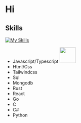 # Hi

## Skills
[![My Skills](https://skillicons.dev/icons?i=js,html,css,rust,mysql,mongodb,neovim,c,actix,cs,express,git,go,linux,nodejs,react,tailwind,ts)](https://skillicons.dev)
- Javascript/Typescript <img src="https://raw.githubusercontent.com/FortAwesome/Font-Awesome/6.x/svgs/solid/crown.svg" width="50" height="50">
- Html/Css
- Tailwindcss
- Sql
- Mongodb
- Rust
- React
- Go
- C
- C#
- Python
